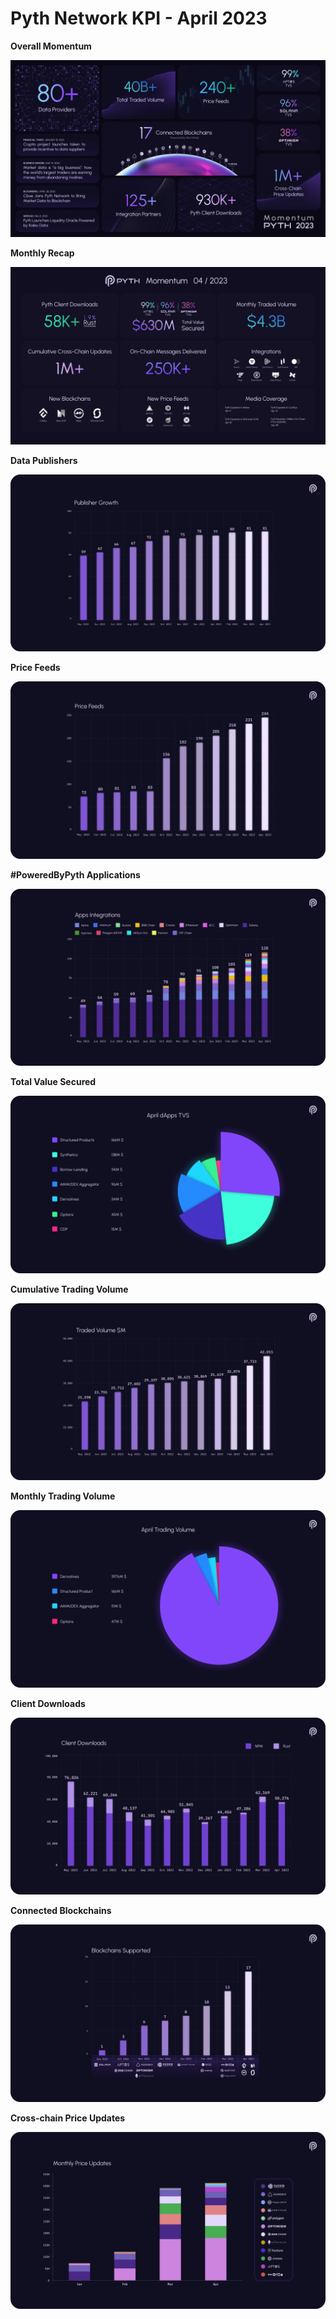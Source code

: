 # Pyth Network KPI - April 2023

**Overall Momentum**

![](../../.gitbook/assets/kpi/april-23/pyth-momentum-apr23.jpg)

**Monthly Recap**

![](../../.gitbook/assets/kpi/april-23/pyth-apr-23.jpg)

**Data Publishers**

![](../../.gitbook/assets/kpi/april-23/apr-23-publisher-growth.png)

**Price Feeds**

![](../../.gitbook/assets/kpi/april-23/apr-23-price-feeds.png)

**#PoweredByPyth Applications**

![](../../.gitbook/assets/kpi/april-23/apr-23-apps-integrations.png)

**Total Value Secured**

![](../../.gitbook/assets/kpi/april-23/apr-23-dapps-tvs.png)

**Cumulative Trading Volume**

![](../../.gitbook/assets/kpi/april-23/apr-23-traded-volume.png)

**Monthly Trading Volume**

![](../../.gitbook/assets/kpi/april-23/apr-23-trading-volume.png)

**Client Downloads**

![](../../.gitbook/assets/kpi/april-23/apr-23-client-downloads.png)

**Connected Blockchains**

![](../../.gitbook/assets/kpi/april-23/apr-23-connected-blockchains.png)

**Cross-chain Price Updates**

![](../../.gitbook/assets/kpi/april-23/apr-23-price-updates.png)